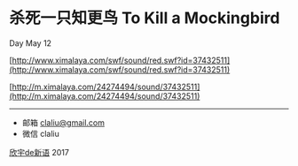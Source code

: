 # 杀死一只知更鸟 To Kill a Mockingbird

Day May 12

[http://www.ximalaya.com/swf/sound/red.swf?id=37432511](http://www.ximalaya.com/swf/sound/red.swf?id=37432511)

[http://m.ximalaya.com/24274494/sound/37432511](http://m.ximalaya.com/24274494/sound/37432511)

***

* 邮箱 claliu@gmail.com
* 微信 claliu

[欣宇de新语](https://claliu.github.io/) 2017